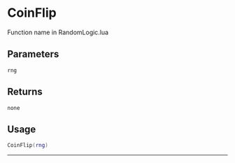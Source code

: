# CoinFlip
Function name in RandomLogic.lua
## Parameters
`rng`
## Returns
`none`
## Usage
```lua
CoinFlip(rng)
```
---
